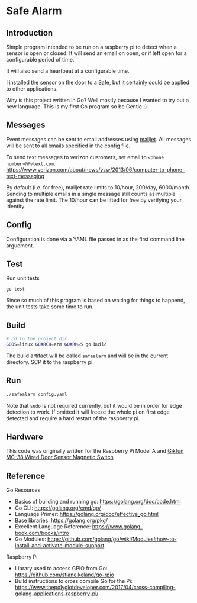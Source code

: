 # Safe Alarm

## Introduction

Simple program intended to be run on a raspberry pi to detect when a sensor is open or closed. It will send an email on open, or if left open for a configurable period of time.

It will also send a heartbeat at a configurable time.

I installed the sensor on the door to a Safe, but it certainly could be applied to other applications.

Why is this project written in Go? Well mostly because I wanted to try out a new language.  This is my first Go program so be Gentle ;)

## Messages

Event messages can be sent to email addresses using [mailjet](https://www.mailjet.com/). All messages will be sent to all emails specified in the config file.

To send text messages to verizon customers, set email to `<phone number>@@vtext.com`. https://www.verizon.com/about/news/vzw/2013/06/computer-to-phone-text-messaging

By default (i.e. for free), mailjet rate limits to 10/hour, 200/day, 6000/month.  Sending to multiple emails in a single message still counts as multiple against the rate limit. The 10/hour can be lifted for free by verifying your identity.

## Config

Configuration is done via a YAML file passed in as the first command line arguement.

## Test

Run unit tests

```bash
go test
```

Since so much of this program is based on waiting for things to happend, the unit tests take some time to run.

## Build

```bash
# cd to the project dir
GOOS=linux GOARCH=arm GOARM=5 go build
```

The build artifact will be called `safealarm` and will be in the current directory. SCP it to the raspberry pi.

## Run

```bash
./safealarm config.yaml
```

Note that `sudo` is not required currently, but it would be in order for edge detection to work.  If omitted it will freeze the whole pi on first edge detected and require a hard restart of the raspberry pi.

## Hardware

This code was originally written for the Raspberry Pi Model A and [Gikfun MC-38 Wired Door Sensor Magnetic Switch](https://www.amazon.com/gp/product/B0154PTDFI)

## Reference

Go Resources
- Basics of building and running go: https://golang.org/doc/code.html
- Go CLI: https://golang.org/cmd/go/
- Language Primer: https://golang.org/doc/effective_go.html
- Base libraries: https://golang.org/pkg/
- Excellent Language Reference: https://www.golang-book.com/books/intro
- Go Modules: https://github.com/golang/go/wiki/Modules#how-to-install-and-activate-module-support

Raspberry Pi
- Library used to access GPIO from Go: https://github.com/stianeikeland/go-rpio
- Build instructions to cross compile Go for the Pi: https://www.thepolyglotdeveloper.com/2017/04/cross-compiling-golang-applications-raspberry-pi/